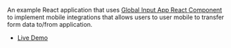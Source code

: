 An example React application that uses [Global Input App React Component](https://github.com/global-input/global-input-react) to implement mobile integrations that allows users to user mobile to transfer form data to/from application.

* [Live Demo](https://globalinput.co.uk/global-input-app/form-data-transfer)
